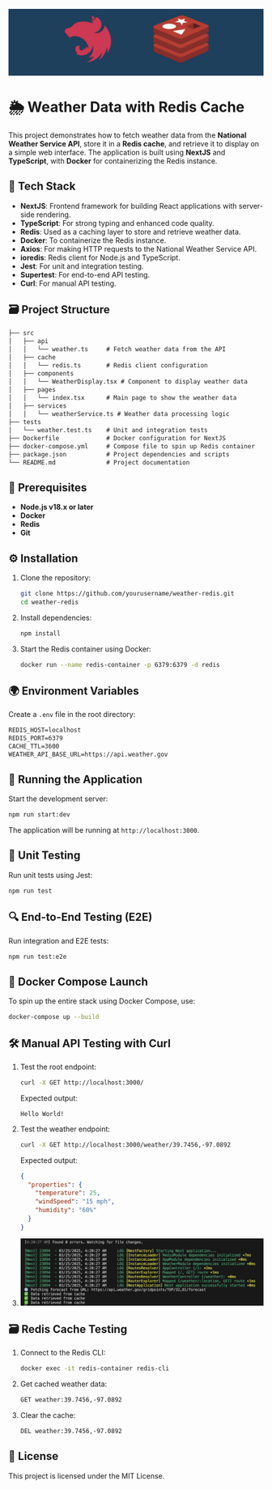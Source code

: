 ![Banner](./img/banner.png)

# 🌦️ Weather Data with Redis Cache

This project demonstrates how to fetch weather data from the **National Weather Service API**, store it in a **Redis cache**, and retrieve it to display on a simple web interface. The application is built using **NextJS** and **TypeScript**, with **Docker** for containerizing the Redis instance.

## 🚀 Tech Stack

- **NextJS**: Frontend framework for building React applications with server-side rendering.
- **TypeScript**: For strong typing and enhanced code quality.
- **Redis**: Used as a caching layer to store and retrieve weather data.
- **Docker**: To containerize the Redis instance.
- **Axios**: For making HTTP requests to the National Weather Service API.
- **ioredis**: Redis client for Node.js and TypeScript.
- **Jest**: For unit and integration testing.
- **Supertest**: For end-to-end API testing.
- **Curl**: For manual API testing.

## 🗃️ Project Structure

```
├── src
│   ├── api
│   │   └── weather.ts     # Fetch weather data from the API
│   ├── cache
│   │   └── redis.ts       # Redis client configuration
│   ├── components
│   │   └── WeatherDisplay.tsx # Component to display weather data
│   ├── pages
│   │   └── index.tsx      # Main page to show the weather data
│   ├── services
│   │   └── weatherService.ts # Weather data processing logic
├── tests
│   └── weather.test.ts    # Unit and integration tests
├── Dockerfile             # Docker configuration for NextJS
├── docker-compose.yml     # Compose file to spin up Redis container
├── package.json           # Project dependencies and scripts
└── README.md              # Project documentation
```

## 📝 Prerequisites

- **Node.js v18.x or later**
- **Docker**
- **Redis**
- **Git**

## ⚙️ Installation

1. Clone the repository:
   ```bash
   git clone https://github.com/yourusername/weather-redis.git
   cd weather-redis
   ```

2. Install dependencies:
   ```bash
   npm install
   ```

3. Start the Redis container using Docker:
   ```bash
   docker run --name redis-container -p 6379:6379 -d redis
   ```

## 🌍 Environment Variables

Create a `.env` file in the root directory:

```
REDIS_HOST=localhost
REDIS_PORT=6379
CACHE_TTL=3600
WEATHER_API_BASE_URL=https://api.weather.gov
```

## 🏃 Running the Application

Start the development server:
```bash
npm run start:dev
```

The application will be running at `http://localhost:3000`.

## 🧪 Unit Testing

Run unit tests using Jest:
```bash
npm run test
```

## 🔍 End-to-End Testing (E2E)

Run integration and E2E tests:
```bash
npm run test:e2e
```

## 🐳 Docker Compose Launch

To spin up the entire stack using Docker Compose, use:
```bash
docker-compose up --build
```

## 🛠️ Manual API Testing with Curl

1. Test the root endpoint:
   ```bash
   curl -X GET http://localhost:3000/
   ```
   Expected output:
   ```
   Hello World!
   ```

2. Test the weather endpoint:
   ```bash
   curl -X GET http://localhost:3000/weather/39.7456,-97.0892
   ```
   Expected output:
   ```json
   {
     "properties": {
       "temperature": 25,
       "windSpeed": "15 mph",
       "humidity": "60%"
     }
   }
   ```

3. ![Image output example](./img/output.png)

## 🗃️ Redis Cache Testing

1. Connect to the Redis CLI:
   ```bash
   docker exec -it redis-container redis-cli
   ```

2. Get cached weather data:
   ```bash
   GET weather:39.7456,-97.0892
   ```

3. Clear the cache:
   ```bash
   DEL weather:39.7456,-97.0892
   ```

## 📝 License
This project is licensed under the MIT License.

